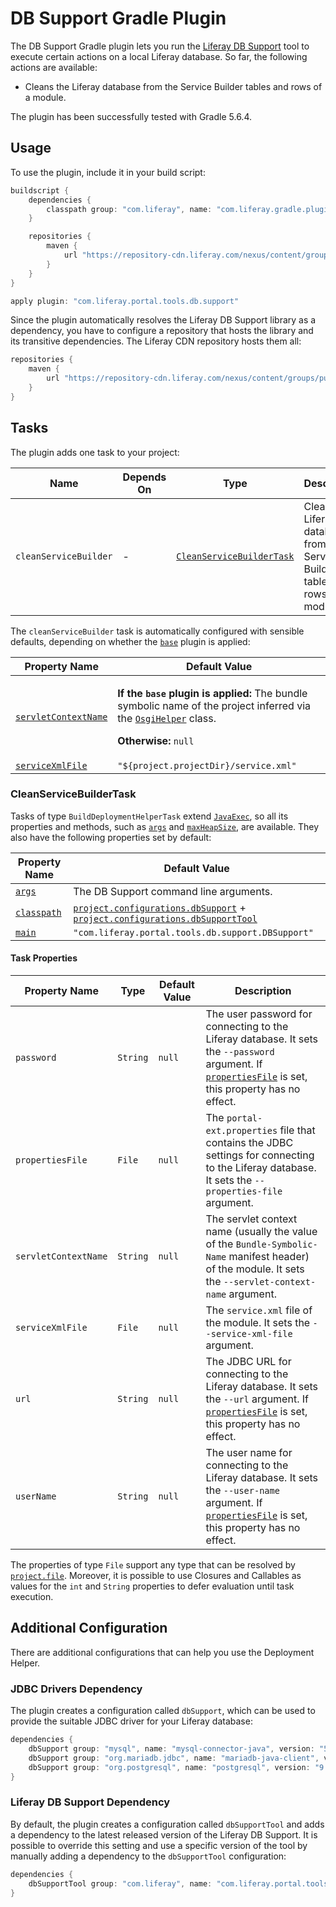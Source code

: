 # DB Support Gradle Plugin

The DB Support Gradle plugin lets you run the [Liferay DB Support](https://github.com/liferay/liferay-portal/tree/master/modules/util/portal-tools-db-support)
tool to execute certain actions on a local Liferay database. So far, the
following actions are available:

- Cleans the Liferay database from the Service Builder tables and rows of a
module.

The plugin has been successfully tested with Gradle 5.6.4.

## Usage

To use the plugin, include it in your build script:

```gradle
buildscript {
	dependencies {
		classpath group: "com.liferay", name: "com.liferay.gradle.plugins.db.support", version: "1.0.5"
	}

	repositories {
		maven {
			url "https://repository-cdn.liferay.com/nexus/content/groups/public"
		}
	}
}

apply plugin: "com.liferay.portal.tools.db.support"
```

Since the plugin automatically resolves the Liferay DB Support library as
a dependency, you have to configure a repository that hosts the library and its
transitive dependencies. The Liferay CDN repository hosts them all:

```gradle
repositories {
	maven {
		url "https://repository-cdn.liferay.com/nexus/content/groups/public"
	}
}
```

## Tasks

The plugin adds one task to your project:

Name | Depends On | Type | Description
---- | ---------- | ---- | -----------
`cleanServiceBuilder` | \- | [`CleanServiceBuilderTask`](#cleanservicebuildertask) | Cleans the Liferay database from the Service Builder tables and rows of a module.

The `cleanServiceBuilder` task is automatically configured with sensible
defaults, depending on whether the [`base`](https://docs.gradle.org/current/userguide/standard_plugins.html#N135C1)
plugin is applied:

Property Name | Default Value
------------- | -------------
[`servletContextName`](#servletcontextname) | <p>**If the `base` plugin is applied:**  The bundle symbolic name of the project inferred via the [`OsgiHelper`](https://github.com/gradle/gradle/blob/master/subprojects/osgi/src/main/java/org/gradle/api/internal/plugins/osgi/OsgiHelper.java) class.</p><p>**Otherwise:** `null`</p>
[`serviceXmlFile`](#servicexmlfile) | `"${project.projectDir}/service.xml"`

### CleanServiceBuilderTask

Tasks of type `BuildDeploymentHelperTask` extend [`JavaExec`](https://docs.gradle.org/current/dsl/org.gradle.api.tasks.JavaExec.html),
so all its properties and methods, such as [`args`](https://docs.gradle.org/current/dsl/org.gradle.api.tasks.JavaExec.html#org.gradle.api.tasks.JavaExec:args(java.lang.Iterable))
and [`maxHeapSize`](https://docs.gradle.org/current/dsl/org.gradle.api.tasks.JavaExec.html#org.gradle.api.tasks.JavaExec:maxHeapSize),
are available. They also have the following properties set by default:

Property Name | Default Value
------------- | -------------
[`args`](https://docs.gradle.org/current/dsl/org.gradle.api.tasks.JavaExec.html#org.gradle.api.tasks.JavaExec:args) | The DB Support command line arguments.
[`classpath`](https://docs.gradle.org/current/dsl/org.gradle.api.tasks.JavaExec.html#org.gradle.api.tasks.JavaExec:classpath) | [`project.configurations.dbSupport`](#jdbc-drivers-dependency) + [`project.configurations.dbSupportTool`](#liferay-db-support-dependency)
[`main`](https://docs.gradle.org/current/dsl/org.gradle.api.tasks.JavaExec.html#org.gradle.api.tasks.JavaExec:main) | `"com.liferay.portal.tools.db.support.DBSupport"`

#### Task Properties

Property Name | Type | Default Value | Description
------------- | ---- | ------------- | -----------
`password` | `String` | `null` | The user password for connecting to the Liferay database. It sets the `--password` argument. If [`propertiesFile`](#propertiesfile) is set, this property has no effect.
<a name="propertiesfile"></a>`propertiesFile` | `File` | `null` | The `portal-ext.properties` file that contains the JDBC settings for connecting to the Liferay database. It sets the `--properties-file` argument.
<a name="servletcontextname"></a>`servletContextName` | `String` | `null` | The servlet context name (usually the value of the `Bundle-Symbolic-Name` manifest header) of the module. It sets the `--servlet-context-name` argument.
<a name="servicexmlfile"></a>`serviceXmlFile` | `File` | `null` | The `service.xml` file of the module. It sets the `--service-xml-file` argument.
`url` | `String` | `null` | The JDBC URL for connecting to the Liferay database. It sets the `--url` argument. If [`propertiesFile`](#propertiesfile) is set, this property has no effect.
`userName` | `String` | `null` | The user name for connecting to the Liferay database. It sets the `--user-name` argument. If [`propertiesFile`](#propertiesfile) is set, this property has no effect.

The properties of type `File` support any type that can be resolved by [`project.file`](https://docs.gradle.org/current/dsl/org.gradle.api.Project.html#org.gradle.api.Project:file(java.css.Object)).
Moreover, it is possible to use Closures and Callables as values for the `int`
and `String` properties to defer evaluation until task execution.

## Additional Configuration

There are additional configurations that can help you use the Deployment Helper.

### JDBC Drivers Dependency

The plugin creates a configuration called `dbSupport`, which can be used to
provide the suitable JDBC driver for your Liferay database:

```gradle
dependencies {
	dbSupport group: "mysql", name: "mysql-connector-java", version: "5.1.23"
	dbSupport group: "org.mariadb.jdbc", name: "mariadb-java-client", version: "1.1.9"
	dbSupport group: "org.postgresql", name: "postgresql", version: "9.4-1201-jdbc41"
}
```

### Liferay DB Support Dependency

By default, the plugin creates a configuration called `dbSupportTool` and adds a
dependency to the latest released version of the Liferay DB Support. It is
possible to override this setting and use a specific version of the tool by
manually adding a dependency to the `dbSupportTool` configuration:

```gradle
dependencies {
	dbSupportTool group: "com.liferay", name: "com.liferay.portal.tools.db.support", version: "1.0.8"
}
```